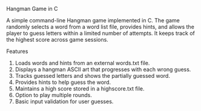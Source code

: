 Hangman Game in C

A simple command-line Hangman game implemented in C. The game randomly selects a word from a word list file, provides hints, and allows the player to guess letters within a limited number of attempts. It keeps track of the highest score across game sessions.

Features
1. Loads words and hints from an external words.txt file.
2. Displays a hangman ASCII art that progresses with each wrong guess.
3. Tracks guessed letters and shows the partially guessed word.
4. Provides hints to help guess the word.
5. Maintains a high score stored in a highscore.txt file.
6. Option to play multiple rounds.
7. Basic input validation for user guesses.

